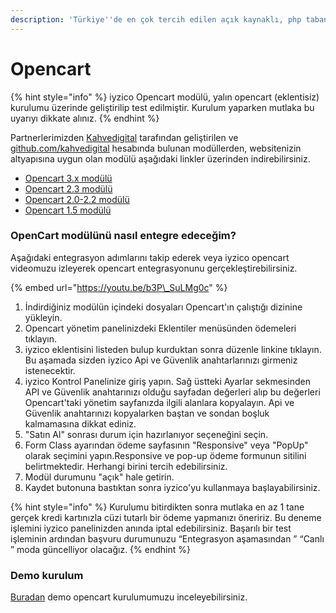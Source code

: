 ```yaml
---
description: 'Türkiye''de en çok tercih edilen açık kaynaklı, php tabanlı eticaret platformu'
---
```


# Opencart

{% hint style="info" %}
iyzico Opencart modülü, yalın opencart \(eklentisiz\) kurulumu üzerinde geliştirilip test edilmiştir. Kurulum yaparken mutlaka bu uyarıyı dikkate alınız.
{% endhint %}

Partnerlerimizden [Kahvedigital](http://kahvedigital.com/) tarafından geliştirilen ve [github.com/kahvedigital](https://github.com/kahvedigital) hesabında bulunan modüllerden, websitenizin altyapısına uygun olan modülü aşağıdaki linkler üzerinden indirebilirsiniz.

* [Opencart 3.x modülü](https://github.com/iyzico/iyzipay-opencart/archive/3.x_1.1.zip)
* [Opencart 2.3 modülü](https://github.com/kahvedigital/iyzico-opencart/archive/2.3.x.zip)
* [Opencart 2.0-2.2 modülü](https://github.com/kahvedigital/iyzico-opencart/archive/2.2.x.zip)
* [Opencart 1.5 modülü](https://github.com/kahvedigital/iyzico-opencart/archive/1.5.6.zip)

### **OpenCart modülünü nasıl entegre edeceğim?**

Aşağıdaki entegrasyon adımlarını takip ederek veya iyzico opencart videomuzu izleyerek opencart entegrasyonunu gerçekleştirebilirsiniz.

{% embed url="https://youtu.be/b3P\_SuLMg0c" %}

1. İndirdiğiniz modülün içindeki dosyaları Opencart'ın çalıştığı dizinine yükleyin.
2. Opencart yönetim panelinizdeki Eklentiler menüsünden ödemeleri tıklayın.
3. iyzico eklentisini listeden bulup kurduktan sonra düzenle linkine tıklayın. Bu aşamada sizden iyzico Api ve Güvenlik anahtarlarınızı girmeniz istenecektir.
4. iyzico Kontrol Panelinize giriş yapın. Sağ üstteki Ayarlar sekmesinden API ve Güvenlik anahtarınızı olduğu sayfadan değerleri alıp bu değerleri Opencart'taki yönetim sayfanızda ilgili alanlara kopyalayın. Api ve Güvenlik anahtarınızı kopyalarken baştan ve sondan boşluk kalmamasına dikkat ediniz.
5. "Satın Al" sonrası durum için hazırlanıyor seçeneğini seçin.
6. Form Class ayarından ödeme sayfasının "Responsive" veya "PopUp" olarak seçimini yapın.Responsive ve pop-up ödeme formunun sitilini belirtmektedir. Herhangi birini tercih edebilirsiniz.
7. Modül durumunu "açık" hale getirin.
8. Kaydet butonuna bastıktan sonra iyzico'yu kullanmaya başlayabilirsiniz.

{% hint style="info" %}
Kurulumu bitirdikten sonra mutlaka en az 1 tane gerçek kredi kartınızla cüzi tutarlı bir ödeme yapmanızı öneririz. Bu deneme işlemini iyzico panelinizden anında iptal edebilirsiniz. Başarılı bir test işleminin ardından başvuru durumunuzu “Entegrasyon aşamasından ” “Canlı ” moda güncelliyor olacağız.
{% endhint %}

### Demo kurulum

[Buradan](https://www.iyziodeme.com/test/opencart/3.0.2.0/upload) demo opencart kurulumumuzu inceleyebilirsiniz.

